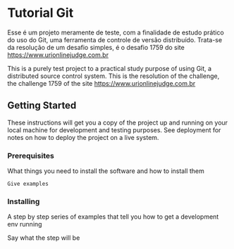 # Tutorial Git

Esse é um projeto meramente de teste, com a finalidade de estudo prático do uso do Git, uma ferramenta de controle de versão distribuído. Trata-se da resolução de um desafio simples, é o desafio 1759 do site https://www.urionlinejudge.com.br

This is a purely test project to a practical study purpose of using Git, a distributed source control system. This is the resolution of the challenge, the challenge 1759 of the site https://www.urionlinejudge.com.br

## Getting Started

These instructions will get you a copy of the project up and running on your local machine for development and testing purposes. See deployment for notes on how to deploy the project on a live system.

### Prerequisites

What things you need to install the software and how to install them

```
Give examples
```

### Installing

A step by step series of examples that tell you how to get a development env running

Say what the step will be
